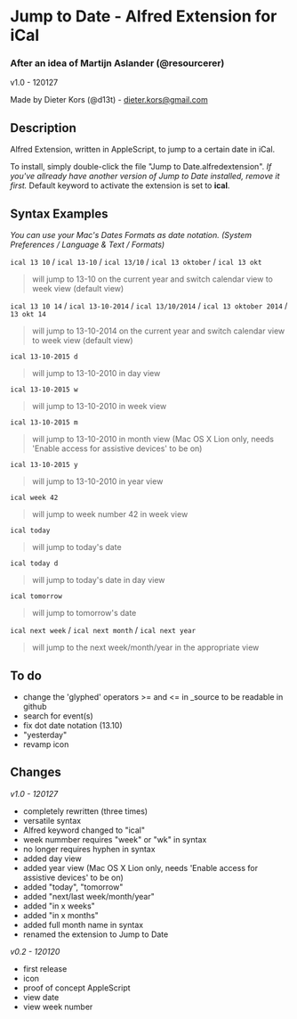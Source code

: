 # Jump to Date - Alfred Extension for iCal #

### After an idea of Martijn Aslander (@resourcerer) ###

v1.0 - 120127

Made by Dieter Kors (@d13t) - dieter.kors@gmail.com

## Description ##

Alfred Extension, written in AppleScript, to jump to a certain date in iCal.

To install, simply double-click the file "Jump to Date.alfredextension". *If you've allready have another version of Jump to Date installed, remove it first.* Default keyword to activate the extension is set to **ical**.

## Syntax Examples ##

*You can use your Mac's Dates Formats as date notation. (System Preferences / Language & Text / Formats)*

`ical 13 10` / `ical 13-10` / `ical 13/10` / `ical 13 oktober` / `ical 13 okt`
> will jump to 13-10 on the current year
> and switch calendar view to week view (default view)

`ical 13 10 14` / `ical 13-10-2014` / `ical 13/10/2014` / `ical 13 oktober 2014` / `13 okt 14`
> will jump to 13-10-2014 on the current year
> and switch calendar view to week view (default view)

`ical 13-10-2015 d`
> will jump to 13-10-2010 in day view

`ical 13-10-2015 w`
> will jump to 13-10-2010 in week view

`ical 13-10-2015 m`
> will jump to 13-10-2010 in month view
> (Mac OS X Lion only, needs 'Enable access for assistive devices' to be on)

`ical 13-10-2015 y`
> will jump to 13-10-2010 in year view

`ical week 42`
> will jump to week number 42 in week view

`ical today`
> will jump to today's date

`ical today d`
> will jump to today's date in day view

`ical tomorrow`
> will jump to tomorrow's date

`ical next week` / `ical next month` / `ical next year`
> will jump to the next week/month/year in the appropriate view

## To do ##

- change the 'glyphed' operators >= and <= in _source to be readable in github
- search for event(s)
- fix dot date notation (13.10)
- "yesterday"
- revamp icon

## Changes ##

*v1.0 - 120127*

- completely rewritten (three times)
- versatile syntax
- Alfred keyword changed to "ical"
- week nummber requires "week" or "wk" in syntax
- no longer requires hyphen in syntax
- added day view
- added year view (Mac OS X Lion only, needs 'Enable access for assistive devices' to be on)
- added "today", "tomorrow"
- added "next/last week/month/year"
- added "in x weeks"
- added "in x months"
- added full month name in syntax
- renamed the extension to Jump to Date

*v0.2 - 120120*

- first release
- icon
- proof of concept AppleScript
- view date
- view week number